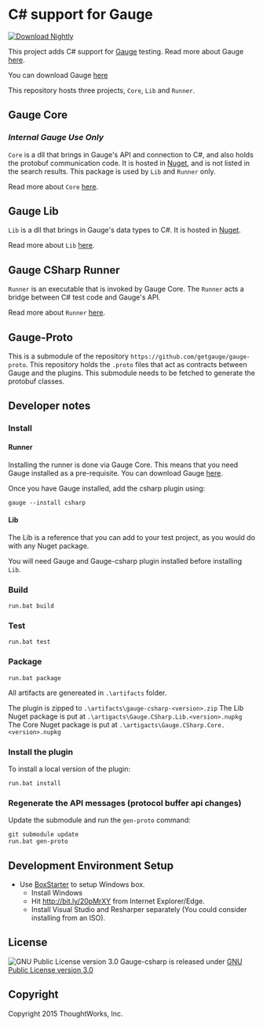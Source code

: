 # C# support for Gauge

 [ ![Download Nightly](https://api.bintray.com/packages/gauge/gauge-csharp/Nightly/images/download.svg) ](https://bintray.com/gauge/gauge-csharp/Nightly/_latestVersion)

This project adds C# support for [Gauge](https://github.com/getgauge/gauge) testing. Read more about Gauge [here](http://getgauge.io/documentation/user/current/index.html).

You can download Gauge [here](http://getgauge.io)

This repository hosts three projects, `Core`, `Lib` and `Runner`.

## Gauge Core

### *Internal Gauge Use Only*
`Core` is a dll that brings in Gauge's API and connection to C#, and also holds the protobuf communication code. It is hosted in [Nuget](https://www.nuget.org/packages/Gauge.CSharp.Core/), and is not listed in the search results. This package is used by `Lib` and `Runner` only.

Read more about `Core` [here](https://github.com/getgauge/gauge-csharp/tree/master/Core).

## Gauge Lib
`Lib` is a dll that brings in Gauge's data types to C#. It is hosted in [Nuget](https://www.nuget.org/packages/Gauge.CSharp.Lib/).

Read more about `Lib` [here](https://github.com/getgauge/gauge-csharp/tree/master/Lib).

## Gauge CSharp Runner
`Runner` is an executable that is invoked by Gauge Core. The `Runner` acts a bridge between C# test code and Gauge's API.

Read more about `Runner` [here](https://github.com/getgauge/gauge-csharp/tree/master/Runner).

## Gauge-Proto
This is a submodule of the repository `https://github.com/getgauge/gauge-proto`. This repository holds the `.proto` files that act as contracts between Gauge and the plugins. This submodule needs to be fetched to generate the protobuf classes.

## Developer notes

### Install

#### Runner
Installing the runner is done via Gauge Core. This means that you need Gauge installed as a pre-requisite. You can download Gauge [here](http://getgauge.io/download.html).

Once you have Gauge installed, add the csharp plugin using:

    gauge --install csharp

#### Lib
The Lib is a reference that you can add to your test project, as you would do with any Nuget package.

You will need Gauge and Gauge-csharp plugin installed before installing `Lib`.

### Build

    run.bat build

### Test

    run.bat test

### Package

    run.bat package

All artifacts are genereated in `.\artifacts` folder.

The plugin is zipped to `.\artifacts\gauge-csharp-<version>.zip`
The Lib Nuget package is put at `.\artigacts\Gauge.CSharp.Lib.<version>.nupkg`
The Core Nuget package is put at `.\artigacts\Gauge.CSharp.Core.<version>.nupkg`

### Install the plugin

To install a local version of the plugin:

    run.bat install

### Regenerate the API messages (protocol buffer api changes)

Update the submodule and run the `gen-proto` command:

    git submodule update
    run.bat gen-proto

## Development Environment Setup

- Use [BoxStarter](http://boxstarter.org/) to setup Windows box. 
  - Install Windows
  - Hit http://bit.ly/20pMrXY from Internet Explorer/Edge.
  - Install Visual Studio and Resharper separately (You could consider installing from an ISO).

## License

![GNU Public License version 3.0](http://www.gnu.org/graphics/gplv3-127x51.png)
Gauge-csharp is released under [GNU Public License version 3.0](http://www.gnu.org/licenses/gpl-3.0.txt)

## Copyright

Copyright 2015 ThoughtWorks, Inc.
